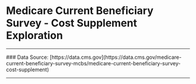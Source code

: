 # Medicare Current Beneficiary Survey - Cost Supplement Exploration
<hr>
### Data Source: [https://data.cms.gov](https://data.cms.gov/medicare-current-beneficiary-survey-mcbs/medicare-current-beneficiary-survey-cost-supplement)
<hr>
